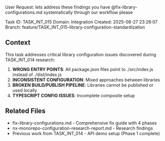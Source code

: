 User Request: lets address these findings you have @fix-library-configurations.md systematically through our workflow please

Task ID: TASK_INT_015
Domain: Integration
Created: 2025-08-27 23:26:07
Branch: feature/TASK_INT_015-library-configuration-standardization

## Context

This task addresses critical library configuration issues discovered during TASK_INT_014 research:

1. **WRONG ENTRY POINTS**: All package.json files point to ./src/index.js instead of ./dist/index.js
2. **INCONSISTENT CONFIGURATION**: Mixed approaches between libraries
3. **BROKEN BUILD/PUBLISH PIPELINE**: Libraries cannot be published or used locally
4. **TYPESCRIPT CONFIG ISSUES**: Incomplete composite setup

## Related Files

- fix-library-configurations.md - Comprehensive fix guide with 4 phases
- nx-monorepo-configuration-research-report.md - Research findings
- Previous work from TASK_INT_014 - API demo setup (Phase 1 complete)
